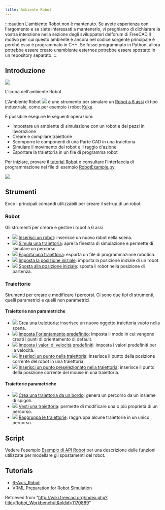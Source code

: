 ```yaml
---
title: Ambiente Robot
---
```


:::caution
L'ambiente Robot non è mantenuto. Se avete esperienza con l'argomento e se siete interessati a mantenerlo, vi preghiamo di dichiarare la vostra intenzione nella sezione degli sviluppatori delforum di FreeCAD.Il motivo per cui questo ambiente è ancora nel codice sorgente principale è perché esso è programmato in C++. Se fosse programmato in Python, allora potrebbe essere creato unambiente esternoe potrebbe essere spostato in un repository separato.
:::

## Introduzione

![](/images/Workbench_Robot.svg)

L'icona dell'ambiente Robot

L'Ambiente Robot ![](/images/Workbench_Robot.svg) è uno strumento per simulare un [Robot a 6 assi](/Robot_6-Axis/it "Robot 6-Axis/it") di tipo industriale, come per esempio i robot [Kuka](http://kuka.com/).

È possibile eseguire le seguenti operazioni:

- Impostare un ambiente di simulazione con un robot e dei pezzi in lavorazione
- Creare e compilare traiettorie
- Scomporre le componenti di una Parte CAD in una traiettoria
- Simulare il movimento del robot e il raggio d'azione
- Esportare la traiettoria in un file di programma robot

Per iniziare, provare il [tutorial Robot](/Robot_tutorial/it "Robot tutorial/it") e consultare l'interfaccia di programmazione nel file di esempio [RobotExample.py](https://github.com/FreeCAD/FreeCAD_sf_master/blob/master/src/Mod/Robot/RobotExample.py).

![](/images/Robot_Workbench_example.jpg)

## Strumenti

Ecco i principali comandi utilizzabili per creare il set-up di un robot.

### Robot

Gli strumenti per creare e gestire i robot a 6 assi

- ![](/images/Robot_CreateRobot.svg) [Inserisci un robot](/Robot_CreateRobot/it "Robot CreateRobot/it"): inserisce un nuovo robot nella scena.
- ![](/images/Robot_Simulate.svg) [Simula una traiettoria](/Robot_Simulate/it "Robot Simulate/it"): apre la finestra di simulazione e permette di simulare un percorso.
- ![](/images/Robot_Export.svg) [Esporta una traiettoria](/Robot_Export/it "Robot Export/it"): esporta un file di programmazione robotica.
- ![](/images/Robot_SetHomePos.svg) [Imposta la posizione iniziale](/Robot_SetHomePos/it "Robot SetHomePos/it"): imposta la posizione iniziale di un robot.
- ![](/images/Robot_RestoreHomePos.svg) [Sposta alla posizione iniziale](/Robot_RestoreHomePos/it "Robot RestoreHomePos/it"): sposta il robot nella posizione di partenza.

### Traiettorie

Strumenti per creare e modificare i percorsi. Ci sono due tipi di strumenti, quelli parametrici e quelli non parametrici.

#### Traiettorie non parametriche

- ![](/images/Robot_CreateTrajectory.svg) [Crea una traiettoria](/Robot_CreateTrajectory/it "Robot CreateTrajectory/it"): inserisce un nuovo oggetto traiettoria vuoto nella scena.
- ![](/images/Robot_SetDefaultOrientation.svg) [Imposta l'orientamento predefinito](/Robot_SetDefaultOrientation/it "Robot SetDefaultOrientation/it"): imposta il modo in cui vengono creati i punti di orientamento di default.
- ![](/images/Robot_SetDefaultValues.svg) [Imposta i valori di velocità predefiniti](/Robot_SetDefaultValues/it "Robot SetDefaultValues/it"): imposta i valori predefiniti per la velocità.
- ![](/images/Robot_InsertWaypoint.svg) [Inserisci un punto nella traiettoria](/Robot_InsertWaypoint/it "Robot InsertWaypoint/it"): inserisce il punto della posizione corrente del robot in una traiettoria.
- ![](/images/Robot_InsertWaypointPre.svg) [Inserisci un punto preselezionato nella traiettoria](/Robot_InsertWaypointPre/it "Robot InsertWaypointPre/it"): inserisce il punto della posizione corrente del mouse in una traiettoria.

#### Traiettorie parametriche

- ![](/images/Robot_Edge2Trac.svg) [Crea una traiettoria da un bordo](/Robot_Edge2Trac/it "Robot Edge2Trac/it"): genera un percorso da un insieme di spigoli.
- ![](/images/Robot_TrajectoryDressUp.svg) [Vesti una traiettoria](/Robot_TrajectoryDressUp/it "Robot TrajectoryDressUp/it"): permette di modificare una o più proprietà di un percorso.
- ![](/images/Robot_TrajectoryCompound.svg) [Raggruppa le traiettorie](/Robot_TrajectoryCompound/it "Robot TrajectoryCompound/it"): raggruppa alcune traiettorie in un unico percorso.

## Script

Vedere l'esempio [Esempio di API Robot](/Robot_API_example/it "Robot API example/it") per una descrizione delle funzioni utilizzate per modellare gli spostamenti del robot.

## Tutorials

- [6-Axis_Robot](/Robot_6-Axis/it "Robot 6-Axis/it")
- [VRML Preparation for Robot Simulation](/VRML_Preparation_for_Robot_Simulation/it "VRML Preparation for Robot Simulation/it")

Retrieved from "<http://wiki.freecad.org/index.php?title=Robot_Workbench/it&oldid=1170889>"

